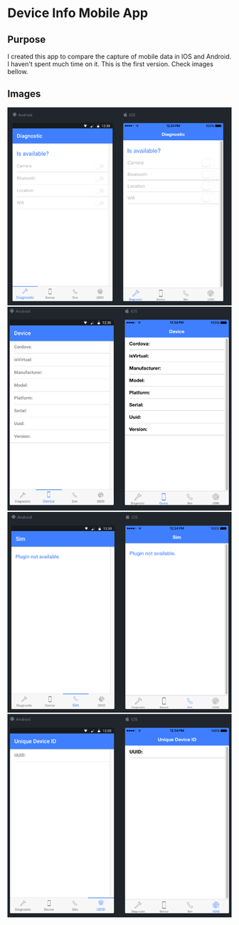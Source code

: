 # Device Info Mobile App

## Purpose

I created this app to compare the capture of mobile data in IOS and Android. I haven't spent much time on it. This is the first version. Check images bellow.

## Images

![Diagnostics](https://github.com/malubsi/deviceInfo/blob/master/src/assets/imgs/Diagnostics.png)
![Device](https://github.com/malubsi/deviceInfo/blob/master/src/assets/imgs/Device.png)
![Sim](https://github.com/malubsi/deviceInfo/blob/master/src/assets/imgs/Sim.png)
![Uuid](https://github.com/malubsi/deviceInfo/blob/master/src/assets/imgs/UUID.png)
